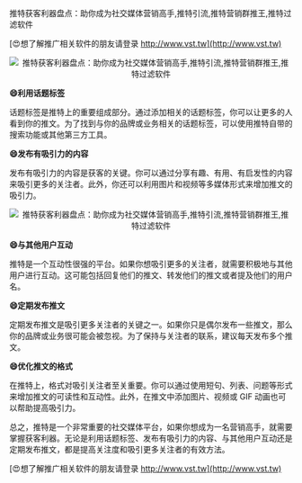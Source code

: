 推特获客利器盘点：助你成为社交媒体营销高手,推特引流,推特营销群推王,推特过滤软件

[😍想了解推广相关软件的朋友请登录 http://www.vst.tw](http://www.vst.tw)

 <center><img src="https://vst.tw/MP4/tuiguang/png/4.png" alt="推特获客利器盘点：助你成为社交媒体营销高手,推特引流,推特营销群推王,推特过滤软件"></center>

**😄利用话题标签**

话题标签是推特上的重要组成部分。通过添加相关的话题标签，你可以让更多的人看到你的推文。为了找到与你的品牌或业务相关的话题标签，可以使用推特自带的搜索功能或其他第三方工具。

**😄发布有吸引力的内容**

发布有吸引力的内容是获客的关键。你可以通过分享有趣、有用、有启发性的内容来吸引更多的关注者。此外，你还可以利用图片和视频等多媒体形式来增加推文的吸引力。

 <center><img src="https://vst.tw/MP4/tuiguang/png/7.png" alt="推特获客利器盘点：助你成为社交媒体营销高手,推特引流,推特营销群推王,推特过滤软件"></center>

**😄与其他用户互动**

推特是一个互动性很强的平台。如果你想吸引更多的关注者，就需要积极地与其他用户进行互动。这可能包括回复他们的推文、转发他们的推文或者提及他们的用户名。

**😄定期发布推文**

定期发布推文是吸引更多关注者的关键之一。如果你只是偶尔发布一些推文，那么你的品牌或业务很可能会被忽视。为了保持与关注者的联系，建议每天发布多个推文。

**😄优化推文的格式**

在推特上，格式对吸引关注者至关重要。你可以通过使用短句、列表、问题等形式来增加推文的可读性和互动性。此外，在推文中添加图片、视频或 GIF 动画也可以帮助提高吸引力。

总之，推特是一个非常重要的社交媒体平台，如果你想成为一名营销高手，就需要掌握获客利器。无论是利用话题标签、发布有吸引力的内容、与其他用户互动还是定期发布推文，都是提高关注度和吸引更多关注者的有效方法。

[😍想了解推广相关软件的朋友请登录 http://www.vst.tw](http://www.vst.tw)



